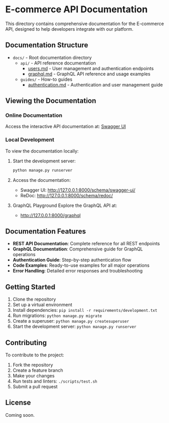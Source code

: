 # E-commerce API Documentation

This directory contains comprehensive documentation for the E-commerce API, designed to help developers integrate with our platform.

## Documentation Structure

- `docs/` - Root documentation directory
  - `api/` - API reference documentation
    - [users.md](./api/users.md) - User management and authentication endpoints
    - [graphql.md](./api/graphql.md) - GraphQL API reference and usage examples
  - `guides/` - How-to guides
    - [authentication.md](./guides/authentication.md) - Authentication and user management guide

## Viewing the Documentation

### Online Documentation

Access the interactive API documentation at: [Swagger UI](/schema/swagger-ui/)

### Local Development

To view the documentation locally:

1. Start the development server:

    ```bash
    python manage.py runserver
    ```

2. Access the documentation:

    - Swagger UI: <http://127.0.0.1:8000/schema/swagger-ui/>
    - ReDoc: <http://127.0.0.1:8000/schema/redoc/>

3. GraphQL Playground
Explore the GraphQL API at:

    - <http://127.0.0.1:8000/graphql>

## Documentation Features

- **REST API Documentation**: Complete reference for all REST endpoints
- **GraphQL Documentation**: Comprehensive guide for GraphQL operations
- **Authentication Guide**: Step-by-step authentication flow
- **Code Examples**: Ready-to-use examples for all major operations
- **Error Handling**: Detailed error responses and troubleshooting

## Getting Started

1. Clone the repository
2. Set up a virtual environment
3. Install dependencies: `pip install -r requirements/development.txt`
4. Run migrations: `python manage.py migrate`
5. Create a superuser: `python manage.py createsuperuser`
6. Start the development server: `python manage.py runserver`

## Contributing

To contribute to the project:

1. Fork the repository
2. Create a feature branch
3. Make your changes
4. Run tests and linters: `./scripts/test.sh`
5. Submit a pull request

## License

Coming soon.
